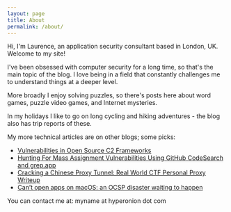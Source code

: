 ```yaml
---
layout: page
title: About
permalink: /about/
---
```


Hi, I'm Laurence, an application security consultant based in London, UK. Welcome to my site!

I've been obsessed with computer security for a long time, so that's the main topic of the blog. I love being in a field that constantly challenges me to understand things at a deeper level.

More broadly I enjoy solving puzzles, so there's posts here about word games, puzzle video games, and Internet mysteries.

In my holidays I like to go on long cycling and hiking adventures - the blog also has trip reports of these.

My more technical articles are on other blogs; some picks:

 - [Vulnerabilities in Open Source C2 Frameworks](https://blog.includesecurity.com/2024/09/vulnerabilities-in-open-source-c2-frameworks/)
 - [Hunting For Mass Assignment Vulnerabilities Using GitHub CodeSearch and grep.app](https://blog.includesecurity.com/2022/07/hunting-for-mass-assignment-vulnerabilities-using-github-codesearch-and-grep-app/)
 - [Cracking a Chinese Proxy Tunnel: Real World CTF Personal Proxy Writeup](https://blog.cryptohack.org/cracking-chinese-proxy-realworldctf)
 - [Can’t open apps on macOS: an OCSP disaster waiting to happen](https://blog.cryptohack.org/macos-ocsp-disaster)

You can contact me at: myname at hyperonion dot com
